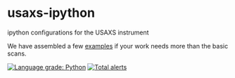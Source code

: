 # usaxs-ipython
ipython configurations for the USAXS instrument

We have assembled a few [examples](/examples) if your work needs more than the basic scans.

[![Language grade: Python](https://img.shields.io/lgtm/grade/python/g/APS-USAXS/ipython-usaxs.svg?logo=lgtm&logoWidth=18)](https://lgtm.com/projects/g/APS-USAXS/ipython-usaxs/context:python)
[![Total alerts](https://img.shields.io/lgtm/alerts/g/APS-USAXS/ipython-usaxs.svg?logo=lgtm&logoWidth=18)](https://lgtm.com/projects/g/APS-USAXS/ipython-usaxs/alerts/)
